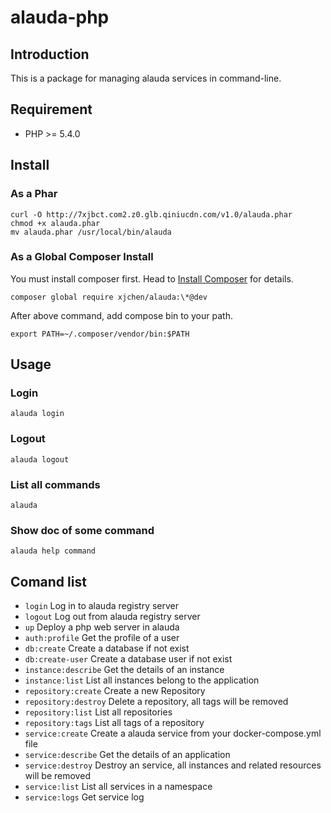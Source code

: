 # alauda-php

## Introduction

This is a package for managing alauda services in command-line.

## Requirement

-	PHP >= 5.4.0

## Install

### As a Phar

	curl -O http://7xjbct.com2.z0.glb.qiniucdn.com/v1.0/alauda.phar
	chmod +x alauda.phar
	mv alauda.phar /usr/local/bin/alauda
	
### As a Global Composer Install

You must install composer first. Head to [Install Composer](https://getcomposer.org/doc/00-intro.md) for details.

	composer global require xjchen/alauda:\*@dev
	
After above command, add compose bin to your path.

	export PATH=~/.composer/vendor/bin:$PATH
	
## Usage

### Login

	alauda login
	
### Logout

	alauda logout
	
### List all commands

	alauda
	
### Show doc of some command

	alauda help command
	
## Comand list

-	`login`			Log in to alauda registry server
-	`logout`		Log out from alauda registry server
-	`up`			Deploy a php web server in alauda
-	`auth:profile`		Get the profile of a user
-	`db:create`		Create a database if not exist
-	`db:create-user`	Create a database user if not exist
-	`instance:describe`	Get the details of an instance
-	`instance:list`		List all instances belong to the application
-	`repository:create`	Create a new Repository
-	`repository:destroy`	Delete a repository, all tags will be removed
-	`repository:list`	List all repositories
-	`repository:tags`	List all tags of a repository
-	`service:create`	Create a alauda service from your docker-compose.yml file
-	`service:describe`	Get the details of an application
-	`service:destroy`	Destroy an service, all instances and related resources will be removed
-	`service:list`		List all services in a namespace
-	`service:logs`		Get service log

